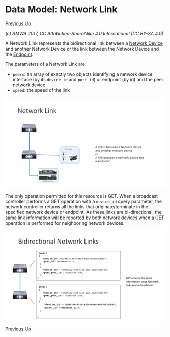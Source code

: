 # Data Model: Network Link
[Previous](3.3._Data_Model_-_Network_Device.md) [Up](..)

_(c) AMWA 2017, CC Attribution-ShareAlike 4.0 International (CC BY-SA 4.0)_

A Network Link represents the bidirectional link between a [Network Device](3.3._Data_Model_-_Network_Device.md) and another Network Device or the link between the Network Device and the [Endpoint](3.1._Data_Model_-_Endpoint.md).

The parameters of a Network Link are:

* `peers`: an array of exactly two objects identifying a network device interface (by its `device_id` and `port_id`) or endpoint (by id) and the peer network device
* `speed`: the speed of the link

![Class Diagram](images/Network-Link.png)

The only operation permitted for this resource is GET. When a broadcast controller performs a GET operation with a `device_id` query parameter, the network controller returns all the links that originate/terminate in the specified network device or endpoint.
As these links are bi-directional, the same link information will be reported by both network devices when a GET operation is performed for neighboring network devices.

![Class Diagram](images/Bidirectional-Links.png)

[Previous](3.3._Data_Model_-_Network_Device.md) [Up](..)
